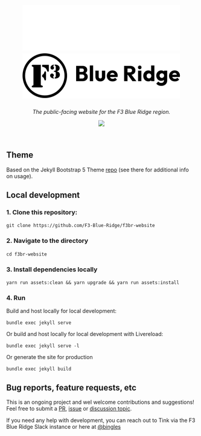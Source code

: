 
<h1 align="center">
    <img src="assets/img/logo/f3-blueridge-dark.svg#gh-dark-mode-only">
    <img src="assets/img/logo/f3-blueridge-light.svg#gh-light-mode-only">
</h1>
<p align="center">
  <i align="center">The public-facing website for the F3 Blue Ridge region.</i>
</p>
<p align="center">  
<a href="https://github.com/F3-Blue-Ridge/f3br-website/actions/workflows/jekyll.yml">
    <img src="https://github.com/F3-Blue-Ridge/f3br-website/actions/workflows/jekyll.yml/badge.svg">
    </a>
</p>

<br />

## Theme
Based on the Jekyll Bootstrap 5 Theme [repo](https://github.com/jonaharagon/jekyll-bootstrap-theme )   (see there for additional info on usage).



## Local development

### 1. Clone this repository:

```
git clone https://github.com/F3-Blue-Ridge/f3br-website
```


### 2. Navigate to the directory

```
cd f3br-website
```

### 3. Install dependencies locally

```
yarn run assets:clean && yarn upgrade && yarn run assets:install
```

### 4. Run

Build and host locally for local development:
```
bundle exec jekyll serve
```

Or build and host locally for local development with Livereload:
```
bundle exec jekyll serve -l
```

Or generate the site for production
```
bundle exec jekyll build
```


## Bug reports, feature requests, etc

This is an ongoing project and weI welcome contributions and suggestions! Feel free to submit a [PR](https://github.com/F3-Blue-Ridge/f3br-website/pulls), [issue](https://github.com/F3-Blue-Ridge/f3br-website/issues) or [discussion topic](https://github.com/orgs/F3-Blue-Ridge/discussions).

If you need any help with development, you can reach out to Tink via the F3 Blue Ridge Slack instance or here at [@bingles](https://www.github.com/bingles)
